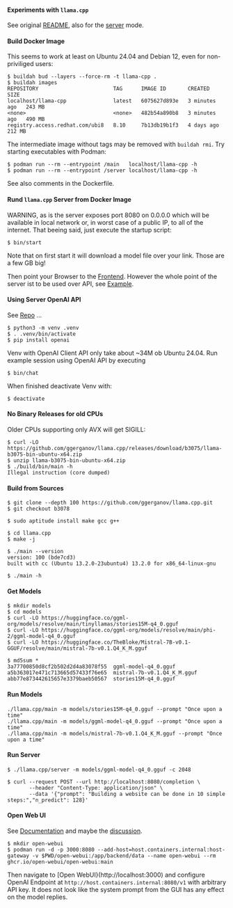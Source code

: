 #### Experiments with `llama.cpp`

See original
[README](https://github.com/ggerganov/llama.cpp/blob/master/examples/main/README.md),
also for the
[server](https://github.com/ggerganov/llama.cpp/blob/master/examples/server/README.md)
mode.

#### Build Docker Image

This seems to work at least on Ubuntu 24.04 and Debian 12, even for
non-priviliged users:

    $ buildah bud --layers --force-rm -t llama-cpp .
    $ buildah images
    REPOSITORY                        TAG      IMAGE ID       CREATED         SIZE
    localhost/llama-cpp               latest   6075627d893e   3 minutes ago   243 MB
    <none>                            <none>   482b54a890b8   3 minutes ago   490 MB
    registry.access.redhat.com/ubi8   8.10     7b13db19b1f3   4 days ago      212 MB

The intermediate image without tags may be removed with `buildah
rmi`. Try starting executables with Podman:

    $ podman run --rm --entrypoint /main   localhost/llama-cpp -h
    $ podman run --rm --entrypoint /server localhost/llama-cpp -h

See also comments in the Dockerfile.

#### Rund `llama.cpp` Server from Docker Image

WARNING, as is the server exposes port 8080 on 0.0.0.0 which will be
available in local network or, in worst case of a public IP, to all of
the internet. That beeing said, just execute the startup script:

    $ bin/start

Note that on first start it will download a model file over your
link. Those are a few GB big!

Then point your Browser to the [Frontend](http://localhost:8080).
However the whole point of the server ist to be used over API, see
[Example](./bin/chat).

#### Using Server OpenAI API

See [Repo](https://github.com/openai/openai-python) ...

    $ python3 -m venv .venv
	$ . .venv/bin/activate
	$ pip install openai

Venv with OpenAI Client API only take about ~34M ob Ubuntu 24.04. Run
example session using OpenAI API by executing

    $ bin/chat

When finished deactivate Venv with:

	$ deactivate

#### No Binary Releases for old CPUs

Older CPUs supporting only AVX will get SIGILL:

    $ curl -LO https://github.com/ggerganov/llama.cpp/releases/download/b3075/llama-b3075-bin-ubuntu-x64.zip
    $ unzip llama-b3075-bin-ubuntu-x64.zip
    $ ./build/bin/main -h
    Illegal instruction (core dumped)

#### Build from Sources

    $ git clone --depth 100 https://github.com/ggerganov/llama.cpp.git
    $ git checkout b3078

    $ sudo aptitude install make gcc g++

    $ cd llama.cpp
    $ make -j

    $ ./main --version
    version: 100 (bde7cd3)
    built with cc (Ubuntu 13.2.0-23ubuntu4) 13.2.0 for x86_64-linux-gnu

    $ ./main -h

#### Get Models

    $ mkdir models
    $ cd models
    $ curl -LO https://huggingface.co/ggml-org/models/resolve/main/tinyllamas/stories15M-q4_0.gguf
    $ curl -LO https://huggingface.co/ggml-org/models/resolve/main/phi-2/ggml-model-q4_0.gguf
    $ curl -LO https://huggingface.co/TheBloke/Mistral-7B-v0.1-GGUF/resolve/main/mistral-7b-v0.1.Q4_K_M.gguf

    $ md5sum *
    3a77700850d8cf2b502d2d4a83078f55  ggml-model-q4_0.gguf
    a5b363017e471c713665d57433f76e65  mistral-7b-v0.1.Q4_K_M.gguf
    abb77e873442615657e3379baeb50567  stories15M-q4_0.gguf

#### Run Models

    ./llama.cpp/main -m models/stories15M-q4_0.gguf --prompt "Once upon a time"
    ./llama.cpp/main -m models/ggml-model-q4_0.gguf --prompt "Once upon a time"
    ./llama.cpp/main -m models/mistral-7b-v0.1.Q4_K_M.gguf --prompt "Once upon a time"

#### Run Server

    $ ./llama.cpp/server -m models/ggml-model-q4_0.gguf -c 2048

    $ curl --request POST --url http://localhost:8080/completion \
           --header "Content-Type: application/json" \
           --data '{"prompt": "Building a website can be done in 10 simple steps:","n_predict": 128}'

#### Open Web UI

See [Documentation](https://docs.openwebui.com/) and maybe the
[discussion](https://github.com/ggerganov/llama.cpp/discussions/7712).

    $ mkdir open-webui
    $ podman run -d -p 3000:8080 --add-host=host.containers.internal:host-gateway -v $PWD/open-webui:/app/backend/data --name open-webui --rm ghcr.io/open-webui/open-webui:main

Then navigate to [Open WebUI}(http://localhost:3000) and configure
OpenAI Endpoint at `http://host.containers.internal:8080/v1` with
arbitrary API key. It does not look like the system prompt from the
GUI has any effect on the model replies.
